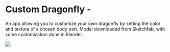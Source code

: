 # Custom Dragonfly -

An app allowing you to customize your own dragonfly by setting the color and texture of a chosen body part.
Model downloaded from Sketchfab, with some customization done in Blender.

![](dragonfly.gif)
